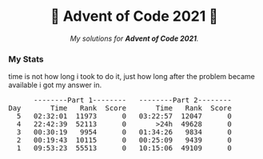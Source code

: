 <h1 align="center">
	🌟 Advent of Code 2021 🎄
</h1>

<p align="center">
	<i>My solutions for <b>Advent of Code 2021</b>.</i>
</p>
<h3>My Stats</h3>
<p>time is not how long i took to do it, just how long after the problem became available i got my answer in.</p>
<pre>
      --------Part 1--------   --------Part 2--------
Day       Time   Rank  Score       Time   Rank  Score
  5   02:32:01  11973      0   03:22:57  12047      0
  4   22:42:39  52113      0       >24h  49628      0
  3   00:30:19   9954      0   01:34:26   9834      0
  2   00:19:43  10115      0   00:25:09   9439      0
  1   09:53:23  55513      0   10:15:06  49109      0
</pre>

